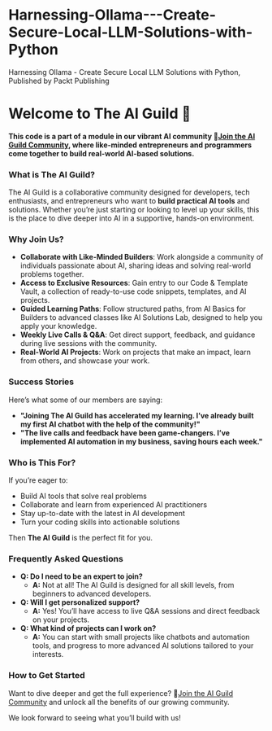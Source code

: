 # Harnessing-Ollama---Create-Secure-Local-LLM-Solutions-with-Python
Harnessing Ollama - Create Secure Local LLM Solutions with Python, Published by Packt Publishing


<!-- @format -->
# Welcome to The AI Guild 🚀

**This code is a part of a module in our vibrant AI community 🚀[Join the AI Guild Community](https://bit.ly/ai-guild-join), where like-minded entrepreneurs and programmers come together to build real-world AI-based solutions.**

### What is The AI Guild?
The AI Guild is a collaborative community designed for developers, tech enthusiasts, and entrepreneurs who want to **build practical AI tools** and solutions. Whether you’re just starting or looking to level up your skills, this is the place to dive deeper into AI in a supportive, hands-on environment.

### Why Join Us?
- **Collaborate with Like-Minded Builders**: Work alongside a community of individuals passionate about AI, sharing ideas and solving real-world problems together.
- **Access to Exclusive Resources**: Gain entry to our Code & Template Vault, a collection of ready-to-use code snippets, templates, and AI projects.
- **Guided Learning Paths**: Follow structured paths, from AI Basics for Builders to advanced classes like AI Solutions Lab, designed to help you apply your knowledge.
- **Weekly Live Calls & Q&A**: Get direct support, feedback, and guidance during live sessions with the community.
- **Real-World AI Projects**: Work on projects that make an impact, learn from others, and showcase your work.

### Success Stories
Here’s what some of our members are saying:
- **"Joining The AI Guild has accelerated my learning. I’ve already built my first AI chatbot with the help of the community!"**
- **"The live calls and feedback have been game-changers. I’ve implemented AI automation in my business, saving hours each week."**

### Who is This For?
If you’re eager to:
- Build AI tools that solve real problems
- Collaborate and learn from experienced AI practitioners
- Stay up-to-date with the latest in AI development
- Turn your coding skills into actionable solutions

Then **The AI Guild** is the perfect fit for you.

### Frequently Asked Questions
- **Q: Do I need to be an expert to join?**
  - **A:** Not at all! The AI Guild is designed for all skill levels, from beginners to advanced developers.
- **Q: Will I get personalized support?**
  - **A:** Yes! You’ll have access to live Q&A sessions and direct feedback on your projects.
- **Q: What kind of projects can I work on?**
  - **A:** You can start with small projects like chatbots and automation tools, and progress to more advanced AI solutions tailored to your interests.

### How to Get Started
Want to dive deeper and get the full experience? 🚀[Join the AI Guild Community](https://bit.ly/ai-guild-join) and unlock all the benefits of our growing community.

We look forward to seeing what you’ll build with us!
